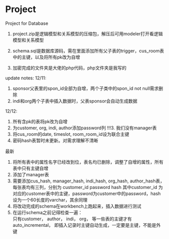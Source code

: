 # Project
Project for Database

1. project.zip是逻辑模型和关系模型的压缩包，解压后可用modeler打开看逻辑模型和关系模型

2. schema.sql是数据库源码，需在里面添加所有父子表的trigger，cus_room表中的主键，以及将所有pk改为自增

3. 加密完成的文件夹是大佬的php代码，php文件夹是我写的

update notes:
12/11: 
1. sponsor父表里的spon_id全部为自增，两个子类中的spon_id not null需求删除
2. indi和org两个子表中插入数据时，父表sponsor会自动生成数据

12/12:
1. 所有含pk的表将pk改为自增
2. 为customer, org, indi, author添加password列
!!!3. 我们没有manager表
4. 将cus_room的date, timeslot, room_room_id设为联合主键
5. 密码hash表暂时未更新。对需求理解不清晰

最新
1. 将所有表中的属性名字已经改到位，表名均已删除，调整了自增的属性，所有表中只有主键自增
2. 添加了manager表
3. 需要添加cus_hash, manager_hash, indi_hash, org_hash, author_hash表，每张表均有三列，分别为
customer_id
password
hash
其中customer_id 为对应的customer表中的主键，password为customer中的password，hash设为一个60长度的varchar，其余同理
4. 将改动完成的schema在workbench上跑起来，插入数据进行测试
5. 在运行schema之前记得检查一遍：  
只有customer， author， indi， org， 等一些表的主键才有auto_incremental， 即插入记录时主键自动生成，一定要是主键，不能是外键
